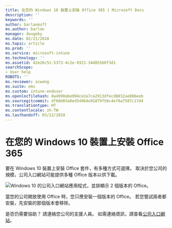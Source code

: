 ```yaml
---
title: 在您的 Windows 10 裝置上安裝 Office 365 | Microsoft Docs
description: ''
keywords: ''
author: barlanmsft
ms.author: barlan
manager: dougeby
ms.date: 02/21/2018
ms.topic: article
ms.prod: ''
ms.service: microsoft-intune
ms.technology: ''
ms.assetid: 42e26c51-5373-4c2e-9321-34d85560f3d1
searchScope:
- User help
ROBOTS: ''
ms.reviewer: aiwang
ms.suite: ems
ms.custom: intune-enduser
ms.openlocfilehash: 8a4990abe994ce2a7ca2913dfecd8832ae886eeb
ms.sourcegitcommit: df60d03a0ed54964e91879f56c4ef0a7507c17d4
ms.translationtype: HT
ms.contentlocale: zh-TW
ms.lasthandoff: 03/22/2018
---
```

# <a name="installing-office-365-on-your-windows-10-device"></a>在您的 Windows 10 裝置上安裝 Office 365

要在 Windows 10 裝置上安裝 Office 套件，有多種方式可選擇。 取決於您公司的規模，公司入口網站可能提供多種 Office 版本以供下載。

![Windows 10 的公司入口網站應用程式，並排顯示 2 個版本的 Office。](./media/multiple-office-installs-cp-win10.png)

當您的公司開放使用 Office 時，您只應安裝一個版本的 Office。 若您嘗試兩者都安裝，先安裝的那個版本會移除。

是否仍需要協助？ 請連絡您公司的支援人員。 如需連絡資訊，請查看[公司入口網站](https://portal.manage.microsoft.com#HelpDeskDialog)。
